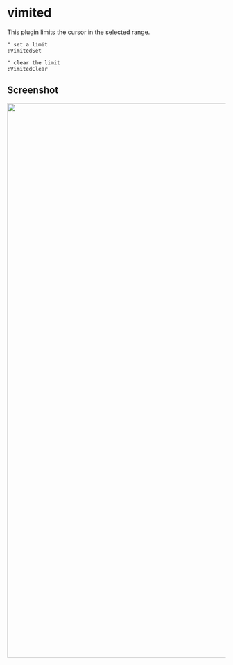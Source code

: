 # vimited

This plugin limits the cursor in the selected range.

```vim
" set a limit
:VimitedSet

" clear the limit
:VimitedClear
```

## Screenshot
<img src="https://raw.github.com/wiki/notomo/vimited/images/vimited.png" width="1280">

